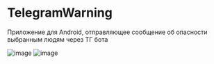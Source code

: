 # TelegramWarning
Приложение для Android, отправляющее сообщение об опасности выбранным людям через ТГ бота

![image](https://github.com/user-attachments/assets/8b4b6937-8c91-4af9-ae89-787aa8452532)
![image](https://github.com/user-attachments/assets/dd2d39fc-c2fa-4ea2-ad75-705107e96682)

